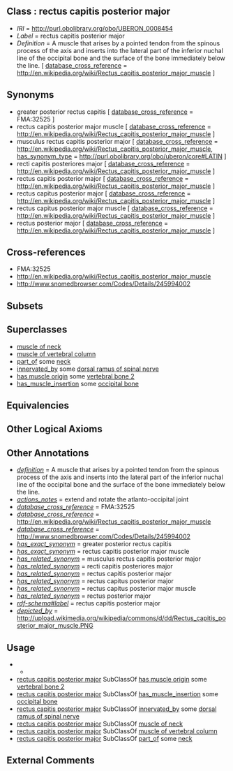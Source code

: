 
## Class : rectus capitis posterior major

 * *IRI* = http://purl.obolibrary.org/obo/UBERON_0008454
 * *Label* = rectus capitis posterior major
 * *Definition* = A muscle that arises by a pointed tendon from the spinous process of the axis and inserts into the lateral part of the inferior nuchal line of the occipital bone and the surface of the bone immediately below the line. [ [database_cross_reference](../../ef/oboInOwl#hasDbXref.md) = http://en.wikipedia.org/wiki/Rectus_capitis_posterior_major_muscle ]

## Synonyms

 * greater posterior rectus capitis [ [database_cross_reference](../../ef/oboInOwl#hasDbXref.md) = FMA:32525 ]
 * rectus capitis posterior major muscle [ [database_cross_reference](../../ef/oboInOwl#hasDbXref.md) = http://en.wikipedia.org/wiki/Rectus_capitis_posterior_major_muscle ]
 * musculus rectus capitis posterior major [ [database_cross_reference](../../ef/oboInOwl#hasDbXref.md) = http://en.wikipedia.org/wiki/Rectus_capitis_posterior_major_muscle, [has_synonym_type](../../pe/oboInOwl#hasSynonymType.md) = http://purl.obolibrary.org/obo/uberon/core#LATIN ]
 * recti capitis posteriores major [ [database_cross_reference](../../ef/oboInOwl#hasDbXref.md) = http://en.wikipedia.org/wiki/Rectus_capitis_posterior_major_muscle ]
 * rectus capitis posterior major [ [database_cross_reference](../../ef/oboInOwl#hasDbXref.md) = http://en.wikipedia.org/wiki/Rectus_capitis_posterior_major_muscle ]
 * rectus capitus posterior major [ [database_cross_reference](../../ef/oboInOwl#hasDbXref.md) = http://en.wikipedia.org/wiki/Rectus_capitis_posterior_major_muscle ]
 * rectus capitus posterior major muscle [ [database_cross_reference](../../ef/oboInOwl#hasDbXref.md) = http://en.wikipedia.org/wiki/Rectus_capitis_posterior_major_muscle ]
 * rectus posterior major [ [database_cross_reference](../../ef/oboInOwl#hasDbXref.md) = http://en.wikipedia.org/wiki/Rectus_capitis_posterior_major_muscle ]

## Cross-references

 * FMA:32525
 * http://en.wikipedia.org/wiki/Rectus_capitis_posterior_major_muscle
 * http://www.snomedbrowser.com/Codes/Details/245994002

## Subsets


## Superclasses

 * [muscle of neck](../../UBERON/77/UBERON_0002377.md)
 * [muscle of vertebral column](../../UBERON/18/UBERON_0004518.md)
 * [part_of](../../BFO/50/BFO_0000050.md) some [neck](../../UBERON/74/UBERON_0000974.md)
 * [innervated_by](../../RO/05/RO_0002005.md) some [dorsal ramus of spinal nerve](../../UBERON/39/UBERON_0006839.md)
 * [has muscle origin](../../RO/72/RO_0002372.md) some [vertebral bone 2](../../UBERON/93/UBERON_0001093.md)
 * [has_muscle_insertion](../../RO/73/RO_0002373.md) some [occipital bone](../../UBERON/76/UBERON_0001676.md)

## Equivalencies


## Other Logical Axioms


## Other Annotations

 * *[definition](../../IAO/15/IAO_0000115.md)* = A muscle that arises by a pointed tendon from the spinous process of the axis and inserts into the lateral part of the inferior nuchal line of the occipital bone and the surface of the bone immediately below the line.
 * *[actions_notes](../../UBPROP/14/UBPROP_0000014.md)* = extend and rotate the atlanto-occipital joint
 * *[database_cross_reference](../../ef/oboInOwl#hasDbXref.md)* = FMA:32525
 * *[database_cross_reference](../../ef/oboInOwl#hasDbXref.md)* = http://en.wikipedia.org/wiki/Rectus_capitis_posterior_major_muscle
 * *[database_cross_reference](../../ef/oboInOwl#hasDbXref.md)* = http://www.snomedbrowser.com/Codes/Details/245994002
 * *[has_exact_synonym](../../ym/oboInOwl#hasExactSynonym.md)* = greater posterior rectus capitis
 * *[has_exact_synonym](../../ym/oboInOwl#hasExactSynonym.md)* = rectus capitis posterior major muscle
 * *[has_related_synonym](../../ym/oboInOwl#hasRelatedSynonym.md)* = musculus rectus capitis posterior major
 * *[has_related_synonym](../../ym/oboInOwl#hasRelatedSynonym.md)* = recti capitis posteriores major
 * *[has_related_synonym](../../ym/oboInOwl#hasRelatedSynonym.md)* = rectus capitis posterior major
 * *[has_related_synonym](../../ym/oboInOwl#hasRelatedSynonym.md)* = rectus capitus posterior major
 * *[has_related_synonym](../../ym/oboInOwl#hasRelatedSynonym.md)* = rectus capitus posterior major muscle
 * *[has_related_synonym](../../ym/oboInOwl#hasRelatedSynonym.md)* = rectus posterior major
 * *[rdf-schema#label](../../el/rdf-schema#label.md)* = rectus capitis posterior major
 * *[depicted_by](../../depicted/by/depicted_by.md)* = http://upload.wikimedia.org/wikipedia/commons/d/dd/Rectus_capitis_posterior_major_muscle.PNG

## Usage

 * -
 * [rectus capitis posterior major](../../UBERON/54/UBERON_0008454.md) SubClassOf [has muscle origin](../../RO/72/RO_0002372.md) some [vertebral bone 2](../../UBERON/93/UBERON_0001093.md)
 * [rectus capitis posterior major](../../UBERON/54/UBERON_0008454.md) SubClassOf [has_muscle_insertion](../../RO/73/RO_0002373.md) some [occipital bone](../../UBERON/76/UBERON_0001676.md)
 * [rectus capitis posterior major](../../UBERON/54/UBERON_0008454.md) SubClassOf [innervated_by](../../RO/05/RO_0002005.md) some [dorsal ramus of spinal nerve](../../UBERON/39/UBERON_0006839.md)
 * [rectus capitis posterior major](../../UBERON/54/UBERON_0008454.md) SubClassOf [muscle of neck](../../UBERON/77/UBERON_0002377.md)
 * [rectus capitis posterior major](../../UBERON/54/UBERON_0008454.md) SubClassOf [muscle of vertebral column](../../UBERON/18/UBERON_0004518.md)
 * [rectus capitis posterior major](../../UBERON/54/UBERON_0008454.md) SubClassOf [part_of](../../BFO/50/BFO_0000050.md) some [neck](../../UBERON/74/UBERON_0000974.md)

## External Comments

